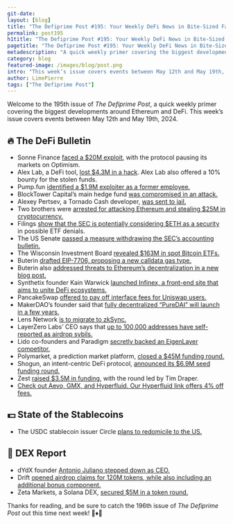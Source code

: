```yaml
---
git-date:
layout: [blog]
title: "The Defiprime Post #195: Your Weekly DeFi News in Bite-Sized Fashion"
permalink: post195
h1title: "The Defiprime Post #195: Your Weekly DeFi News in Bite-Sized Fashion"
pagetitle: "The Defiprime Post #195: Your Weekly DeFi News in Bite-Sized Fashion"
metadescription: "A quick weekly primer covering the biggest developments around Ethereum and DeFi. This week’s issue covers events between May 12th and May 19th, 2024"
category: blog
featured-image: /images/blog/post.png
intro: "This week’s issue covers events between May 12th and May 19th, 2024"
author: LimePierre
tags: ["The Defiprime Post"]
---
```


Welcome to the 195th issue of _The Defiprime Post_, a quick weekly primer covering the biggest developments around Ethereum and DeFi. This week’s issue covers events between May 12th and May 19th, 2024.


## 🔥 The DeFi Bulletin

* Sonne Finance [faced a $20M exploit](https://www.theblock.co/post/294508/lending-protocol-sonne-finance-faces-20-million-exploit-pauses-markets-on-optimism), with the protocol pausing its markets on Optimism.
* Alex Lab, a DeFi tool, [lost $4.3M in a hack](https://www.coindesk.com/business/2024/05/15/bitcoin-defi-tool-alex-lab-loses-43m-in-hack-offers-10-bounty-for-stolen-funds/). Alex Lab also offered a 10% bounty for the stolen funds.
* Pump.fun [identified a $1.9M exploiter as a former employee.](https://www.theblock.co/post/295029/pump-fun-post-mortem)
* BlockTower Capital’s main hedge fund [was compromised in an attack.](https://www.theblock.co/post/294533/blocktower-capitals-main-hedge-fund-partially-drained-in-attack-bloomberg)
* Alexey Pertsev, a Tornado Cash developer, [was sent to jail.](https://www.dlnews.com/articles/regulation/tornado-cash-dev-alexey-pertsev-guilty-of-money-laundering/)
* Two brothers were [arrested for attacking Ethereum and stealing $25M in cryptocurrency.](https://www.justice.gov/opa/pr/two-brothers-arrested-attacking-ethereum-blockchain-and-stealing-25m-cryptocurrency)
* Filings [show that the SEC is potentially considering $ETH as a security](https://www.theblock.co/post/294620/filing-shows-sec-potentially-considering-eth-a-security-in-likely-etf-denials-analysts-say) in possible ETF denials.
* The US Senate [passed a measure withdrawing the SEC’s accounting bulletin.](https://www.theblock.co/post/294949/us-senate-passes-measure-withdrawing-sec-accounting-bulletin?utm_source=rss&utm_medium=rss)
* The Wisconsin Investment Board [revealed $163M in spot Bitcoin ETFs.](https://www.theblock.co/post/294380/state-of-wisconsin-investment-board-reveals-163-million-in-spot-bitcoin-etfs)
* Buterin [drafted EIP-7706, proposing a new calldata gas type.](https://www.theblock.co/post/294274/vitalik-buterin-eip7706-ethereum-calldata-gas)
* Buterin also [addressed threats to Ethereum’s decentralization in a new blog post.](https://www.theblock.co/post/295265/vitalik-buterin-addresses-threats-to-ethereums-decentralization-in-new-blog-post?utm_source=rss&utm_medium=rss)
* Synthetix founder Kain Warwick [launched Infinex, a front-end site that aims to unite DeFi ecosystems.](https://www.theblock.co/post/293990/synthetix-founder-kain-warwick-launches-infinex)
* PancakeSwap [offered to pay off interface fees for Uniswap users.](https://www.theblock.co/post/294879/pancakeswap-uniswap-fees)
* MakerDAO’s founder said that [fully decentralized “PureDAI” will launch in a few years.](https://www.theblock.co/post/294796/makerdao-founder-says-fully-decentralized-puredai-will-launch-in-few-years)
* Lens Network [is to migrate to zkSync.](https://blockworks.co/news/lens-network-migrating-to-zksync)
* LayerZero Labs’ CEO says that [up to 100,000 addresses have self-reported as airdrop sybils.](https://www.theblock.co/post/294230/layerzero-labs-ceo-says-up-to-100000-addresses-have-self-reported-as-airdrop-sybils)
* Lido co-founders and Paradigm [secretly backed an EigenLayer competitor.](https://www.coindesk.com/tech/2024/05/14/lido-co-founders-paradigm-secretly-back-eigenlayer-competitor-as-defi-battle-lines-form/)
* Polymarket, a prediction market platform, [closed a $45M funding round.](https://www.coindesk.com/business/2024/05/14/peter-thiels-founders-fund-vitalik-buterin-back-45m-investment-in-polymarket/)
* Shogun, an intent-centric DeFi protocol, [announced its $6.9M seed funding round.](https://www.theblock.co/post/294700/intent-centric-defi-protocol-shogun-funding-token-valuation?utm_source=telegram1&utm_medium=social)
* Zest [raised $3.5M in funding](https://www.coindesk.com/business/2024/05/13/zest-raises-35m-led-by-tim-draper-for-on-chain-bitcoin-lending-using-stacks/), with the round led by Tim Draper.
* [Check out Aevo, GMX, and Hyperfluid. Our Hyperfluid link offers 4% off fees.](https://t.me/defiprime/9167)


## 💵 State of the Stablecoins

* The USDC stablecoin issuer Circle [plans to redomicile to the US.](https://www.theblock.co/post/294576/usdc-stablecoin-issuer-circle-redomicile-us-ipo)


## 💱 DEX Report

* dYdX founder [Antonio Juliano stepped down as CEO.](https://www.coindesk.com/business/2024/05/13/dydx-founder-antonio-juliano-to-step-down-as-ceo-of-the-decentralized-exchange-ivo-crnkovic-rubsamen-takes-over/)
* Drift [opened airdrop claims for 120M tokens, while also including an additional bonus component.](https://www.theblock.co/post/294825/solana-dex-drift-token-launch-airdrop-bonus)
* Zeta Markets, a Solana DEX, [secured $5M in a token round.](https://www.theblock.co/post/294284/solana-dex-zeta-markets-token-funding-round)

Thanks for reading, and be sure to catch the 196th issue of _The Defiprime Post_ out this time next week! 👋♦️👋